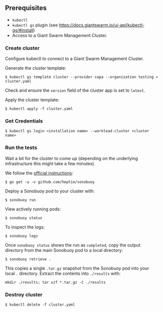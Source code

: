 ## Prerequisites

- `kubectl`
- `kubectl gs` plugin (see https://docs.giantswarm.io/ui-api/kubectl-gs/#install)
- Access to a Giant Swarm Management Cluster.

### Create cluster

Configure kubectl to connect to a Giant Swarm Management Cluster.


Generate the cluster template:

```
$ kubectl gs template cluster --provider capa --organization testing > cluster.yaml
```

Check and ensure the `version` field of the cluster app is set to `latest`.


Apply the cluster template:

```
$ kubectl apply -f cluster.yaml
```

### Get Credentials

```
$ kubectl gs login <installation name> --workload-cluster <cluster name>
```

### Run the tests

Wait a bit for the cluster to come up (depending on the underlying infrastructure this might take a few minutes).

We follow the [official instructions](https://github.com/cncf/k8s-conformance/blob/master/instructions.md):

```
$ go get -u -v github.com/heptio/sonobuoy
```

Deploy a Sonobuoy pod to your cluster with:

```
$ sonobuoy run
```

View actively running pods:

```
$ sonobuoy status
```

To inspect the logs:

```
$ sonobuoy logs
```

Once `sonobuoy status` shows the run as `completed`, copy the output directory from the main Sonobuoy pod to
a local directory:

```
$ sonobuoy retrieve .
```

This copies a single `.tar.gz` snapshot from the Sonobuoy pod into your local
`.` directory. Extract the contents into `./results` with:

```
mkdir ./results; tar xzf *.tar.gz -C ./results
```

### Destroy cluster

```
$ kubectl delete -f cluster.yaml
```
